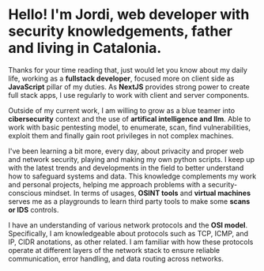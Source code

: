 # Hello! I'm Jordi, web developer with security knowledgements, father and living in Catalonia.

Thanks for your time reading that, just would let you know about my daily life, working as a **fullstack developer**, focused more on client side as **JavaScript** pillar of my duties. As **NextJS** provides strong power to create full stack apps, I use regularly to work with client and server components.

Outside of my current work, I am willing to grow as a blue teamer into **cibersecurity** context and the use of **artifical intelligence and llm**. 
Able to work with basic pentesting model, to enumerate, scan, find vulnerabilities, exploit them and finally gain root privileges in not complex machines.

I've been learning a bit more, every day, about privacity and proper web and network security, playing and making my own python scripts. I keep up with the latest trends and developments in the field to better understand how to safeguard systems and data. This knowledge complements my work and personal projects, helping me approach problems with a security-conscious mindset.
In terms of usages, **OSINT tools** and **virtual machines** serves me as a playgrounds to learn third party tools to make some **scans or IDS** controls.

I have an understanding of various network protocols and the **OSI model**. Specifically, I am knowledgeable about protocols such as TCP, ICMP, and IP, CIDR anotations, as other related. I am familiar with how these protocols operate at different layers of the network stack to ensure reliable communication, error handling, and data routing across networks.
